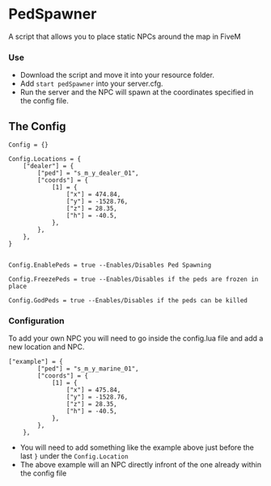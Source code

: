 # PedSpawner
A script that allows you to place static NPCs around the map in FiveM

### Use
* Download the script and move it into your resource folder.
* Add ```start pedSpawner``` into your server.cfg.
* Run the server and the NPC will spawn at the coordinates specified in the config file.

## The Config
```
Config = {}

Config.Locations = {
    ["dealer"] = {
        ["ped"] = "s_m_y_dealer_01",
        ["coords"] = {
            [1] = {
                ["x"] = 474.84,
                ["y"] = -1528.76,
                ["z"] = 28.35,
                ["h"] = -40.5,
            },
        },
    },
}


Config.EnablePeds = true --Enables/Disables Ped Spawning

Config.FreezePeds = true --Enables/Disables if the peds are frozen in place

Config.GodPeds = true --Enables/Disables if the peds can be killed
```

### Configuration
To add your own NPC you will need to go inside the config.lua file and add a new location and NPC.
```
["example"] = {
        ["ped"] = "s_m_y_marine_01",
        ["coords"] = {
            [1] = {
                ["x"] = 475.84,
                ["y"] = -1528.76,
                ["z"] = 28.35,
                ["h"] = -40.5,
            },
        },
    },
```
    
* You will need to add something like the example above just before the last ```}``` under the ```Config.Location```
* The above example will an NPC directly infront of the one already within the config file
